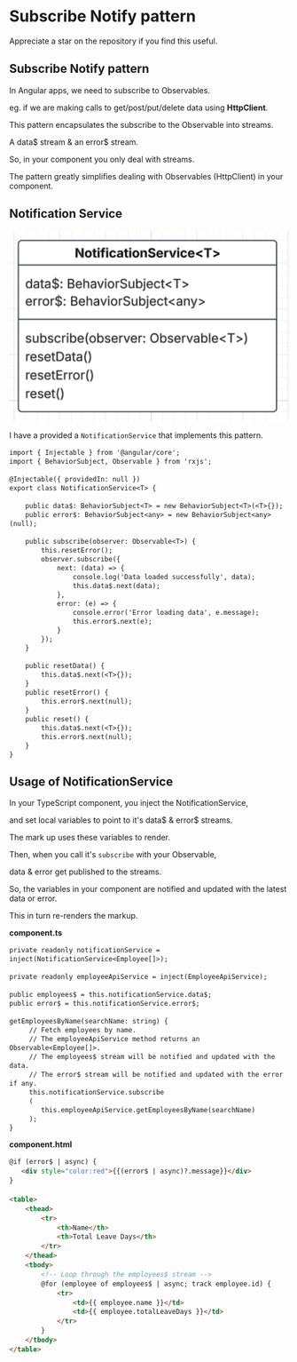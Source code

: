 # Subscribe Notify pattern

Appreciate a star on the repository if you find this useful.

## Subscribe Notify pattern

In Angular apps, we need to subscribe to Observables.

eg. if we are making calls to get/post/put/delete data using **HttpClient**.

This pattern encapsulates the subscribe to the Observable into streams.

A data$ stream & an error$ stream.

So, in your component you only deal with streams.

The pattern greatly simplifies dealing with Observables (HttpClient) in your component.

## Notification Service

![NotificationService](NotificationService.png)

I have a provided a `NotificationService` that implements this pattern.

```TS
import { Injectable } from '@angular/core';
import { BehaviorSubject, Observable } from 'rxjs';

@Injectable({ providedIn: null })
export class NotificationService<T> {

    public data$: BehaviorSubject<T> = new BehaviorSubject<T>(<T>{});
    public error$: BehaviorSubject<any> = new BehaviorSubject<any>(null);

    public subscribe(observer: Observable<T>) {
        this.resetError();
        observer.subscribe({
            next: (data) => {
                console.log('Data loaded successfully', data);
                this.data$.next(data);
            },
            error: (e) => {
                console.error('Error loading data', e.message);
                this.error$.next(e);
            }
        });
    }

    public resetData() {
        this.data$.next(<T>{});
    }
    public resetError() {
        this.error$.next(null);
    }
    public reset() {
        this.data$.next(<T>{});
        this.error$.next(null);
    }
}
```

## Usage of NotificationService

In your TypeScript component, you inject the NotificationService,

and set local variables to point to it's data$ & error$ streams.

The mark up uses these variables to render.

Then, when you call it's `subscribe` with your Observable,

data & error get published to the streams.

So, the variables in your component are notified and updated with the latest data or error.

This in turn re-renders the markup.

**component.ts**

```TS
private readonly notificationService = inject(NotificationService<Employee[]>);

private readonly employeeApiService = inject(EmployeeApiService);

public employees$ = this.notificationService.data$;
public error$ = this.notificationService.error$;

getEmployeesByName(searchName: string) {
     // Fetch employees by name.
     // The employeeApiService method returns an Observable<Employee[]>.
     // The employees$ stream will be notified and updated with the data.
     // The error$ stream will be notified and updated with the error if any.
     this.notificationService.subscribe
     (
        this.employeeApiService.getEmployeesByName(searchName)
     );
}
```

**component.html**

```html
@if (error$ | async) {
   <div style="color:red">{{(error$ | async)?.message}}</div>
}

<table>
    <thead>
        <tr>
            <th>Name</th>
            <th>Total Leave Days</th>
        </tr>
    </thead>
    <tbody>
        <!-- Loop through the employees$ stream -->
        @for (employee of employees$ | async; track employee.id) {
            <tr>
                <td>{{ employee.name }}</td>
                <td>{{ employee.totalLeaveDays }}</td>
            </tr>
        }
    </tbody>
</table>
```
